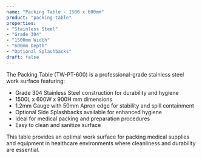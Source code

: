 ```yaml
---
name: "Packing Table - 1500 x 600mm"
product: "packing-table"
properties:
- "Stainless Steel"
- "Grade 304"
- "1500mm Width"
- "600mm Depth"
- "Optional Splashbacks"
draft: false
---
```


The Packing Table (TW-PT-600) is a professional-grade stainless steel work surface featuring:

- Grade 304 Stainless Steel construction for durability and hygiene
- 1500L x 600W x 900H mm dimensions
- 1.2mm Gauge with 50mm Apron edge for stability and spill containment
- Optional Side Splashbacks available for enhanced hygiene
- Ideal for medical packing and preparation procedures
- Easy to clean and sanitize surface

This table provides an optimal work surface for packing medical supplies and equipment in healthcare environments where cleanliness and durability are essential.
